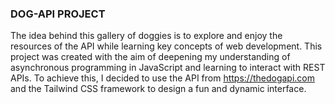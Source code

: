 ### DOG-API PROJECT

The idea behind this gallery of doggies is to explore and enjoy the resources of the API while learning key concepts of web development. This project was created with the aim of deepening my understanding of asynchronous programming in JavaScript and learning to interact with REST APIs. To achieve this, I decided to use the API from https://thedogapi.com and the Tailwind CSS framework to design a fun and dynamic interface.
